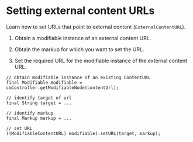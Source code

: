 # Setting external content URLs

Learn how to set URLs that point to external content (`ExternalContentURL`).

1.  Obtain a modifiable instance of an external content URL.

2.  Obtain the markup for which you want to set the URL.

3.  Set the required URL for the modifiable instance of the external content URL.


```
// obtain modifiable instance of an existing ContentURL
final Modifiable modifiable = cmController.getModifiableNode(contentUrl);

// identify target of url
final String target = ...

// identify markup
final Markup markup = ...

// set URL
((ModifiableContentURL) modifiable).setURL(target, markup);
```


